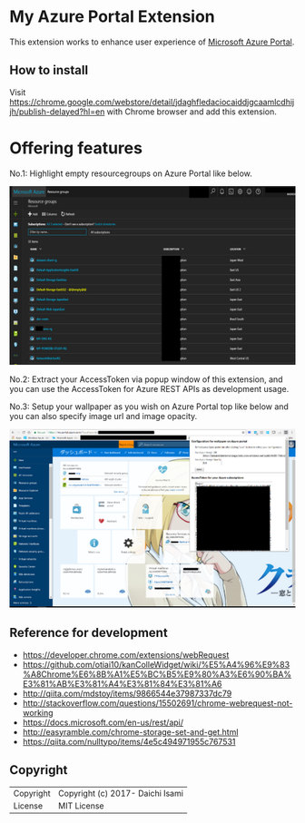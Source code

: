 My Azure Portal Extension
============================

This extension works to enhance user experience of [Microsoft Azure Portal](https://portal.azure.com/).

## How to install

Visit https://chrome.google.com/webstore/detail/jdaghfledaciocaiddjgcaamlcdhijjh/publish-delayed?hl=en with Chrome browser and add this extension.

# Offering features

No.1: Highlight empty resourcegroups on Azure Portal like below.

![extension usage image01](img/use-image-01.png "extension usage image01")

No.2: Extract your AccessToken via popup window of this extension, and you can use the AccessToken for Azure REST APIs as development usage.

No.3: Setup your wallpaper as you wish on Azure Portal top like below and you can also specify image url and image opacity.

![extension usage image02](img/use-image-02.png "extension usage image02")


## Reference for development

- https://developer.chrome.com/extensions/webRequest
- https://github.com/otiai10/kanColleWidget/wiki/%E5%A4%96%E9%83%A8Chrome%E6%8B%A1%E5%BC%B5%E9%80%A3%E6%90%BA%E3%81%AB%E3%81%A4%E3%81%84%E3%81%A6
- http://qiita.com/mdstoy/items/9866544e37987337dc79
- http://stackoverflow.com/questions/15502691/chrome-webrequest-not-working
- https://docs.microsoft.com/en-us/rest/api/
- http://easyramble.com/chrome-storage-set-and-get.html
- https://qiita.com/nulltypo/items/4e5c494971955c767531

## Copyright
<table>
  <tr>
    <td>Copyright</td><td>Copyright (c) 2017- Daichi Isami</td>
  </tr>
  <tr>
    <td>License</td><td>MIT License</td>
  </tr>
</table>